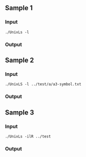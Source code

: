 ## Sample 1

### Input
`./UnixLs -l`
### Output


## Sample 2
### Input
`./UnixLS -l ../test/a/a3-symbol.txt`

### Output


## Sample 3
### Input
`./UnixLs -ilR ../test`

### Output
